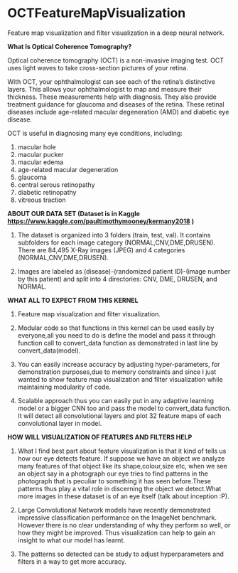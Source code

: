 # OCTFeatureMapVisualization
Feature map visualization and filter visualization in a deep neural network.


**What Is Optical Coherence Tomography?**

Optical coherence tomography (OCT) is a non-invasive imaging test. OCT uses light waves to take cross-section pictures of your retina.

With OCT, your ophthalmologist can see each of the retina’s distinctive layers. This allows your ophthalmologist to map and measure their thickness. These measurements help with diagnosis. They also provide treatment guidance for glaucoma and diseases of the retina. These retinal diseases include age-related macular degeneration (AMD) and diabetic eye disease.

OCT is useful in diagnosing many eye conditions, including:

1. macular hole
2. macular pucker
3. macular edema
4. age-related macular degeneration
5. glaucoma
6. central serous retinopathy
7. diabetic retinopathy
8. vitreous traction

**ABOUT OUR DATA SET (Dataset is in Kaggle https://www.kaggle.com/paultimothymooney/kermany2018 )**

1. The dataset is organized into 3 folders (train, test, val). It contains subfolders for each image        category (NORMAL,CNV,DME,DRUSEN). There are 84,495 X-Ray images (JPEG) and 4 categories                  (NORMAL,CNV,DME,DRUSEN).

2. Images are labeled as (disease)-(randomized patient ID)-(image number by this patient) and split into    4 directories: CNV, DME, DRUSEN, and NORMAL.

**WHAT ALL TO EXPECT FROM THIS KERNEL**

1. Feature map visualization and filter visualization.

2. Modular code so that functions in this kernel can be used easily by everyone,all you need to do is define the model and pass it through function call to convert_data function as demonstrated in last line by convert_data(model).

3. You can easily increase accuracy by adjusting hyper-parameters, for demonstration purposes,due to memory constraints and since I just wanted to show feature map visualization and filter visualization while maintaining modularity of code.

4. Scalable approach thus you can easily put in any adaptive learning model or a bigger CNN too and pass the model to convert_data function. It will detect all convolutional layers and plot 32 feature maps of each convolutional layer in model.

**HOW WILL VISUALIZATION OF FEATURES AND FILTERS HELP**

1. What I find best part about feature visualization is that it kind of tells us how our eye detects feature. If suppose we have an object we analyze many features of that object like its shape,colour,size etc, when we see an object say in a photograph our eye tries to find patterns in the photograph that is peculiar to something it has seen before.These patterns thus play a vital role in discerning the object we detect.What more images in these dataset is of an eye itself (talk about inception :P).

2. Large Convolutional Network models have recently demonstrated impressive classification performance on the ImageNet benchmark. However there is no clear understanding of why they perform so well, or how they might be improved. Thus visualization can help to gain an insight to what our model has learnt.

3. The patterns so detected can be study to adjust hyperparameters and filters in a way to get more accuracy.
